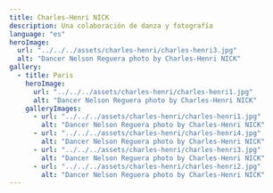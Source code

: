 ```yaml
---
title: Charles-Henri NICK
description: Una colaboración de danza y fotografía
language: "es"
heroImage:
  url: "../../../assets/charles-henri/charles-henri3.jpg"
  alt: "Dancer Nelson Reguera photo by Charles-Henri NICK"
gallery:
  - title: Paris
    heroImage:
      url: "../../../assets/charles-henri/charles-henri1.jpg"
      alt: "Dancer Nelson Reguera photo by Charles-Henri NICK"
    galleryImages:
      - url: "../../../assets/charles-henri/charles-henri1.jpg"
        alt: "Dancer Nelson Reguera photo by Charles-Henri NICK"
      - url: "../../../assets/charles-henri/charles-henri4.jpg"
        alt: "Dancer Nelson Reguera photo by Charles-Henri NICK"
      - url: "../../../assets/charles-henri/charles-henri3.jpg"
        alt: "Dancer Nelson Reguera photo by Charles-Henri NICK"
      - url: "../../../assets/charles-henri/charles-henri2.jpg"
        alt: "Dancer Nelson Reguera photo by Charles-Henri NICK"
---
```

